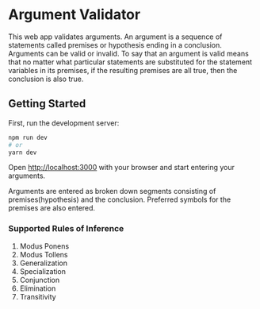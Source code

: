 # Argument Validator

This web app validates arguments. An argument is a sequence of statements called premises or hypothesis ending in a conclusion.
Arguments can be valid or invalid. To say that an argument is valid means that no matter what particular statements are substituted 
for the statement variables in its premises, if the resulting premises are all true, then the conclusion is also true.

## Getting Started

First, run the development server:

```bash
npm run dev
# or
yarn dev
```

Open [http://localhost:3000](http://localhost:3000) with your browser and start entering your arguments.

Arguments are entered as broken down segments consisting of premises(hypothesis) and the conclusion. Preferred symbols for the premises
are also entered.  

### Supported Rules of Inference

1. Modus Ponens
2. Modus Tollens
3. Generalization
4. Specialization
5. Conjunction
6. Elimination
7. Transitivity

